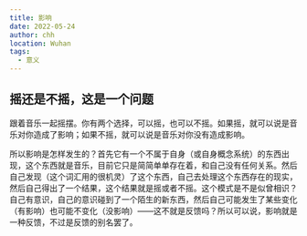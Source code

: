 ```yaml
---
title: 影响
date: 2022-05-24
author: chh
location: Wuhan
tags:
  - 意义
---
```


## 摇还是不摇，这是一个问题

跟着音乐一起摇摆。你有两个选择，可以摇，也可以不摇。如果摇，就可以说是音乐对你造成了影响；如果不摇，就可以说是音乐对你没有造成影响。

所以影响是怎样发生的？首先它有一个不属于自身（或自身概念系统）的东西出现，这个东西就是音乐，目前它只是简简单单存在着，和自己没有任何关系。然后自己发现（这个词汇用的很机灵）了这个东西，自己去处理这个东西存在的现实，然后自己得出了一个结果，这个结果就是摇或者不摇。这个模式是不是似曾相识？自己有意识，自己的意识碰到了一个陌生的新东西，然后自己可能发生了某些变化（有影响）也可能不变化（没影响）——这不就是反馈吗？所以可以说，影响就是一种反馈，不过是反馈的别名罢了。
